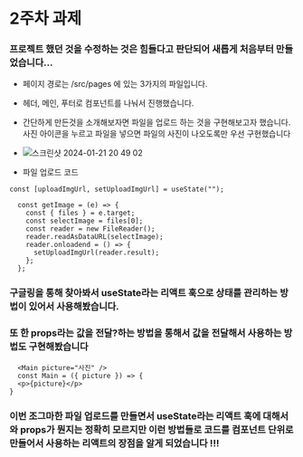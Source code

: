 # 2주차 과제 

### 프로젝트 했던 것을 수정하는 것은 힘들다고 판단되어 새롭게 처음부터 만들었습니다... 

- 페이지 경로는 /src/pages 에 있는 3가지의 파일입니다.
- 헤더, 메인, 푸터로 컴포넌트를 나눠서 진행했습니다. 
- 간단하게 만든것을 소개해보자면 파일을 업로드 하는 것을 구현해보고자 했습니다. 사진 아이콘을 누르고 파일을 넣으면 파일의 사진이 나오도록만 우선 구현했습니다

-   ![스크린샷 2024-01-21 20 49 02](https://github.com/chohyundon/react-homework-2/assets/113508075/dec19fa3-d353-4fbd-8195-542dc628652a)


- 파일 업로드 코드

```
const [uploadImgUrl, setUploadImgUrl] = useState("");

  const getImage = (e) => {
    const { files } = e.target;
    const selectImage = files[0];
    const reader = new FileReader();
    reader.readAsDataURL(selectImage);
    reader.onloadend = () => {
      setUploadImgUrl(reader.result);
    };
  };
```
### 구글링을 통해 찾아봐서 useState라는 리액트 훅으로 상태를 관리하는 방법이 있어서 사용해봤습니다.

### 또 한 props라는 값을 전달?하는 방법을 통해서 값을 전달해서 사용하는 방법도 구현해봤습니다 

```
  <Main picture="사진" />
  const Main = ({ picture }) => {
  <p>{picture}</p>
}
```

### 이번 조그마한 파일 업로드를 만들면서 useState라는 리액트 훅에 대해서와 props가 뭔지는 정확히 모르지만 이런 방법들로 코드를 컴포넌트 단위로 만들어서 사용하는 리액트의 장점을 알게 되었습니다 !!!
